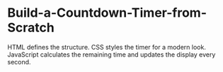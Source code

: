 # Build-a-Countdown-Timer-from-Scratch
HTML defines the structure. CSS styles the timer for a modern look. JavaScript calculates the remaining time and updates the display every second.
